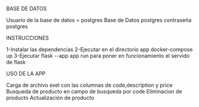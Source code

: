 BASE DE DATOS

Usuario de la base de datos = postgres
Base de Datos postgres
contraseña postgres

INSTRUCCIONES

1-Instalar las dependencias
2-Ejecutar en el directorio app docker-compose up
3-Ejecutar flask --app app run para poner en funcionamiento el servido de flask

USO DE LA APP

Carga de archivo exel con las columnas de code,description y price
Busqueda de producto en campo de busqueda por code
Eliminacion de producto
Actualización de producto